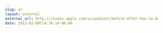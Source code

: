 ```yaml
---
slug: ar
layout: external
external_url: http://itunes.apple.com/us/podcast/before-after-how-to-design/id402514872
date: 2011-02-09T14:34:14-06:00
---
```


